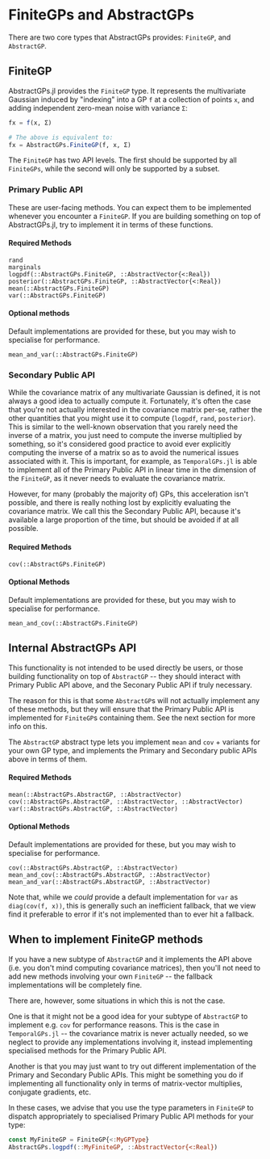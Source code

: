 # FiniteGPs and AbstractGPs

There are two core types that AbstractGPs provides: `FiniteGP`, and `AbstractGP`.


## FiniteGP

AbstractGPs.jl provides the `FiniteGP` type. It represents the multivariate Gaussian induced by "indexing" into a GP `f` at a collection of points `x`, and adding independent zero-mean noise with variance `Σ`:
```julia
fx = f(x, Σ)

# The above is equivalent to:
fx = AbstractGPs.FiniteGP(f, x, Σ)
```

The `FiniteGP` has two API levels.
The first should be supported by all `FiniteGPs`, while the second will only be supported by a subset.



### Primary Public API

These are user-facing methods.
You can expect them to be implemented whenever you encounter a `FiniteGP`.
If you are building something on top of AbstractGPs.jl, try to implement it in terms of these functions.

#### Required Methods

```@docs
rand
marginals
logpdf(::AbstractGPs.FiniteGP, ::AbstractVector{<:Real})
posterior(::AbstractGPs.FiniteGP, ::AbstractVector{<:Real})
mean(::AbstractGPs.FiniteGP)
var(::AbstractGPs.FiniteGP)

```

#### Optional methods
Default implementations are provided for these, but you may wish to specialise for performance.
```@docs
mean_and_var(::AbstractGPs.FiniteGP)
```



### Secondary Public API

While the covariance matrix of any multivariate Gaussian is defined, it is not always a good idea to actually compute it.
Fortunately, it's often the case that you're not actually interested in the covariance matrix per-se, rather the other quantities that you might use it to compute (`logpdf`, `rand`, `posterior`).
This is similar to the well-known observation that you rarely need the inverse of a matrix, you just need to compute the inverse multiplied by something, so it's considered good practice to avoid ever explicitly computing the inverse of a matrix so as to avoid the numerical issues associated with it.
This is important, for example, as `TemporalGPs.jl` is able to implement all of the Primary Public API in linear time in the dimension of the `FiniteGP`, as it never needs to evaluate the covariance matrix.

However, for many (probably the majority of) GPs, this acceleration isn't possible, and there is really nothing lost by explicitly evaluating the covariance matrix.
We call this the Secondary Public API, because it's available a large proportion of the time, but should be avoided if at all possible.

#### Required Methods

```@docs
cov(::AbstractGPs.FiniteGP)
```

#### Optional Methods
Default implementations are provided for these, but you may wish to specialise for performance.
```@docs
mean_and_cov(::AbstractGPs.FiniteGP)
```


## Internal AbstractGPs API

This functionality is not intended to be used directly be users, or those building functionality on top of `AbstractGP` -- they should interact with Primary Public API above, and the Seconary Public API if truly necessary.

The reason for this is that some `AbstractGP`s will not actually implement any of these methods, but they will ensure that the Primary Public API is implemented for `FiniteGP`s containing them.
See the next section for more info on this.

The `AbstractGP` abstract type lets you implement `mean` and `cov` + variants for your own GP type, and implements the Primary and Secondary public APIs above in terms of them.


#### Required Methods

```@docs
mean(::AbstractGPs.AbstractGP, ::AbstractVector)
cov(::AbstractGPs.AbstractGP, ::AbstractVector, ::AbstractVector)
var(::AbstractGPs.AbstractGP, ::AbstractVector)
```

#### Optional Methods
Default implementations are provided for these, but you may wish to specialise for performance.
```@docs
cov(::AbstractGPs.AbstractGP, ::AbstractVector)
mean_and_cov(::AbstractGPs.AbstractGP, ::AbstractVector)
mean_and_var(::AbstractGPs.AbstractGP, ::AbstractVector)
```

Note that, while we _could_ provide a default implementation for `var` as `diag(cov(f, x))`, this is generally such an inefficient fallback, that we view find it preferable to error if it's not implemented than to ever hit a fallback.



## When to implement FiniteGP methods

If you have a new subtype of `AbstractGP` and it implements the API above (i.e. you don't mind computing covariance matrices), then you'll not need to add new methods involving your own `FiniteGP` -- the fallback implementations will be completely fine.

There are, however, some situations in which this is not the case.

One is that it might not be a good idea for your subtype of `AbstractGP` to implement e.g. `cov` for performance reasons.
This is the case in `TemporalGPs.jl` -- the covariance matrix is never actually needed, so we neglect to provide any implementations involving it, instead implementing specialised methods for the Primary Public API.

Another is that you may just want to try out different implementation of the Primary and Secondary Public APIs.
This might be something you do if implementing all functionality only in terms of matrix-vector multiplies, conjugate gradients, etc.

In these cases, we advise that you use the type parameters in `FiniteGP` to dispatch appropriately to specialised Primary Public API methods for your type:
```julia
const MyFiniteGP = FiniteGP{<:MyGPType}
AbstractGPs.logpdf(::MyFiniteGP, ::AbstractVector{<:Real})
```

